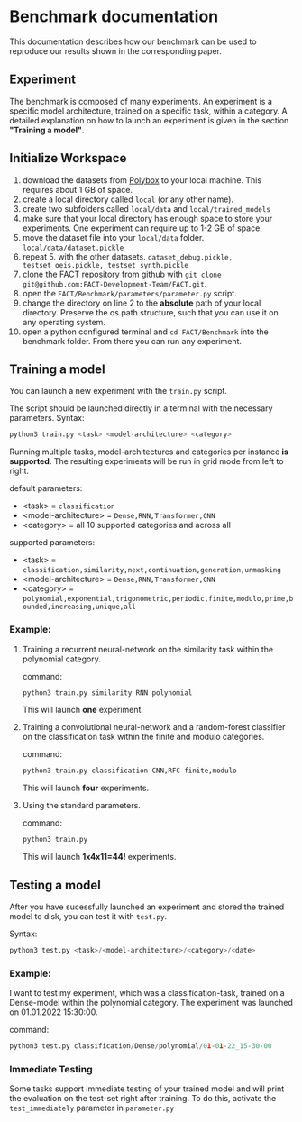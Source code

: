 # Benchmark documentation
This documentation describes how our benchmark can be used to reproduce our results shown in the corresponding paper.
## Experiment
The benchmark is composed of many experiments. An experiment is a specific model architecture, trained on a specific task, within a category.
A detailed explanation on how to launch an experiment is given in the section **"Training a model"**.

## Initialize Workspace
1. download the datasets from [Polybox](https://polybox.ethz.ch/index.php/s/3U2aJrRNQCOWit9) to your local machine. This requires about 1 GB of space.
2. create a local directory called `local` (or any other name).
3. create two subfolders called `local/data` and `local/trained_models`
4. make sure that your local directory has enough space to store your experiments. One experiment can require up to 1-2 GB of space.
5. move the dataset file into your `local/data` folder. `local/data/dataset.pickle`
6. repeat 5. with the other datasets. `dataset_debug.pickle, testset_oeis.pickle, testset_synth.pickle`
6. clone the FACT repository from github with `git clone git@github.com:FACT-Development-Team/FACT.git`.
7. open the `FACT/Benchmark/parameters/parameter.py` script.
8. change the directory on line 2 to the **absolute** path of your local directory. Preserve the os.path structure, such that you can use it on any operating system.
9. open a python configured terminal and `cd FACT/Benchmark` into the benchmark folder. From there you can run any experiment.

## Training a model

You can launch a new experiment with the `train.py` script.

The script should be launched directly in a terminal with the necessary parameters. Syntax:
```python
python3 train.py <task> <model-architecture> <category>
```

Running multiple tasks, model-architectures and categories per instance **is supported**. The resulting experiments will be run in grid mode from left to right.

default parameters:
* \<task\> = `classification`
* \<model-architecture\> = `Dense,RNN,Transformer,CNN`
* \<category\> = all 10 supported categories and across all

supported parameters:
* \<task\> = `classification,similarity,next,continuation,generation,unmasking`
* \<model-architecture\> = `Dense,RNN,Transformer,CNN`
* \<category\> = `polynomial,exponential,trigonometric,periodic,finite,modulo,prime,bounded,increasing,unique,all`

### Example:
1. Training a recurrent neural-network on the similarity task within the polynomial category.

    command:
    ```python
    python3 train.py similarity RNN polynomial
    ```
    This will launch **one** experiment.
2. Training a convolutional neural-network and a random-forest classifier on the classification task within the finite and modulo categories.

    command:
    ```python
    python3 train.py classification CNN,RFC finite,modulo
    ```
    This will launch **four** experiments.
3. Using the standard parameters.

    command:
    ```python
    python3 train.py
    ```
    This will launch **1x4x11=44!** experiments.

## Testing a model

After you have sucessfully launched an experiment and stored the trained model to disk, you can test it with `test.py`.

Syntax:
```python
python3 test.py <task>/<model-architecture>/<category>/<date>
```
### Example:
I want to test my experiment, which was a classification-task, trained on a Dense-model within the polynomial category. The experiment was launched on 01.01.2022 15:30:00.

command:
```python
python3 test.py classification/Dense/polynomial/01-01-22_15-30-00
```
### Immediate Testing
Some tasks support immediate testing of your trained model and will print the evaluation on the test-set right after training. To do this, activate the `test_immediately` parameter in `parameter.py`
